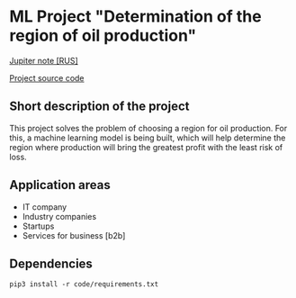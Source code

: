# ML Project "Determination of the region of oil production"

[Jupiter note [RUS]](jupiter/8_region_of_oil%20production.ipynb)

[Project source code](code)

## Short description of the project
This project solves the problem of choosing a region for oil production.
For this, a machine learning model is being built, which will help determine 
the region where production will bring the greatest profit with the least risk 
of loss.

## Application areas
* IT company
* Industry companies
* Startups
* Services for business [b2b]

## Dependencies
```shell
pip3 install -r code/requirements.txt
```